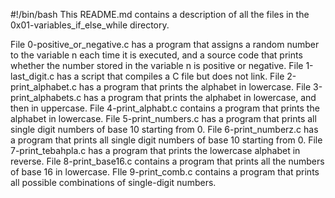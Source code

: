 #!/bin/bash
This README.md contains a description of all the files in the 0x01-variables_if_else_while directory.

File 0-positive_or_negative.c has a program that assigns a random number to the variable n each time it is executed, and a source code that prints whether the number stored in the variable n is positive or negative.
File 1-last_digit.c has a script that compiles a C file but does not link.
File 2-print_alphabet.c has a program that prints the alphabet in lowercase.
File 3-print_alphabets.c has a program that prints the alphabet in lowercase, and then in uppercase.
File 4-print_alphabt.c contains a program that prints the alphabet in lowercase.
File 5-print_numbers.c has a program that prints all single digit numbers of base 10 starting from 0.
File 6-print_numberz.c has a program that prints all single digit numbers of base 10 starting from 0.
File 7-print_tebahpla.c has a program that prints the lowercase alphabet in reverse.
File 8-print_base16.c contains a program that prints all the numbers of base 16 in lowercase.
FIle 9-print_comb.c contains  a program that prints all possible combinations of single-digit numbers.
